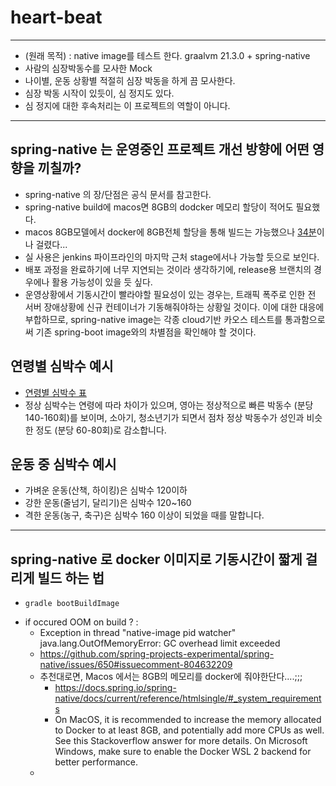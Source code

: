 # heart-beat

---
* (원래 목적) : native image를 테스트 한다. graalvm 21.3.0 + spring-native
* 사람의 심장박동수를 모사한 Mock
* 나이별, 운동 상황별 적절히 심장 박동을 하게 끔 모사한다.
* 심장 박동 시작이 있듯이, 심 정지도 있다.
* 심 정지에 대한 후속처리는 이 프로젝트의 역할이 아니다.

---

## spring-native 는 운영중인 프로젝트 개선 방향에 어떤 영향을 끼칠까?
- spring-native 의 장/단점은 공식 문서를 참고한다.
- spring-native build에 macos면 8GB의 dodcker 메모리 할당이 적어도 필요했다.
- macos 8GB모델에서 docker에 8GB전체 할당을 통해 빌드는 가능했으나 [34분](doc/resources/spring-native-build-success.png)이나 걸렸다...
- 실 사용은 jenkins 파이프라인의 마지막 근처 stage에서나 가능할 듯으로 보인다.
- 배포 과정을 완료하기에 너무 지연되는 것이라 생각하기에, release용 브랜치의 경우에나 활용 가능성이 있을 듯 싶다.
- 운영상황에서 기동시간이 빨라야할 필요성이 있는 경우는, 트래픽 폭주로 인한 전 서버 장애상황에 신규 컨테이너가 기동해줘야하는 상황일 것이다. 이에 대한 대응에 부합하므로, spring-native image는 각종 cloud기반 카오스 테스트를 통과함으로써 기존 spring-boot image와의 차별점을 확인해야 할 것이다.

## 연령별 심박수 예시
* [연령별 심박수 표](doc/resources/heart-beat-pattern-with-age.png)
* 정상 심박수는 연령에 따라 차이가 있으며, 영아는 정상적으로 빠른 박동수 (분당 140-160회)를 보이며, 소아기, 청소년기가 되면서 점차 정상 박동수가 성인과 비슷한 정도 (분당 60-80회)로 감소합니다.

## 운동 중 심박수 예시
* 가벼운 운동(산책, 하이킹)은 심박수 120이하
* 강한 운동(줄넘기, 달리기)은 심박수 120~160
* 격한 운동(농구, 축구)은 심박수 160 이상이 되었을 때를 말합니다.

---
## spring-native 로 docker 이미지로 기동시간이 짧게 걸리게 빌드 하는 법
* 
  ```shell 
  gradle bootBuildImage
  ```
* if occured OOM on build ? :
  * Exception in thread "native-image pid watcher" java.lang.OutOfMemoryError: GC overhead limit exceeded
  * https://github.com/spring-projects-experimental/spring-native/issues/650#issuecomment-804632209
  * 추천대로면, Macos 에서는 8GB의 메모리를 docker에 줘야한단다....;;;
    * https://docs.spring.io/spring-native/docs/current/reference/htmlsingle/#_system_requirements
    * On MacOS, it is recommended to increase the memory allocated to Docker to at least 8GB, and potentially add more CPUs as well. See this Stackoverflow answer for more details. On Microsoft Windows, make sure to enable the Docker WSL 2 backend for better performance.
  * 